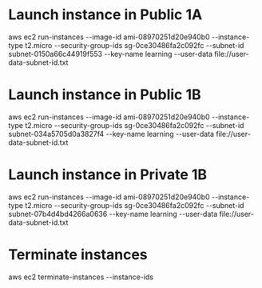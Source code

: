 # Launch instance in Public 1A
aws ec2 run-instances --image-id ami-08970251d20e940b0 --instance-type t2.micro --security-group-ids sg-0ce30486fa2c092fc --subnet-id subnet-0150a66c44919f553 --key-name learning --user-data file://user-data-subnet-id.txt


# Launch instance in Public 1B
aws ec2 run-instances --image-id ami-08970251d20e940b0 --instance-type t2.micro --security-group-ids sg-0ce30486fa2c092fc --subnet-id subnet-034a5705d0a3827f4 --key-name learning --user-data file://user-data-subnet-id.txt

# Launch instance in Private 1B
aws ec2 run-instances --image-id ami-08970251d20e940b0 --instance-type t2.micro --security-group-ids sg-0ce30486fa2c092fc --subnet-id subnet-07b4d4bd4266a0636 --key-name learning --user-data file://user-data-subnet-id.txt

# Terminate instances

aws ec2 terminate-instances --instance-ids <value> <value>